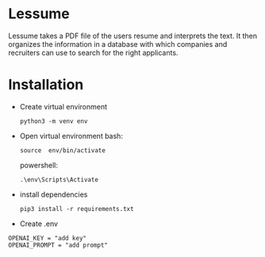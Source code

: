 # Lessume

Lessume takes a PDF file of the users resume and interprets the text. It then organizes the information in a database with which companies and recruiters can use to search for the right applicants.

# Installation

- Create virtual environment
  ```
  python3 -m venv env
  ```
- Open virtual environment
  bash:

  ```
  source  env/bin/activate
  ```

  powershell:

  ```
  .\env\Scripts\Activate
  ```

- install dependencies

  ```
  pip3 install -r requirements.txt
  ```

- Create .env

```
OPENAI_KEY = "add key"
OPENAI_PROMPT = "add prompt"
```